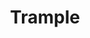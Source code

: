 ---
title: "Trample"

feat:
  types: ["General", "Fighter"]
  prerequisite: |
    {% skill_link ride %} 1 rank, Mounted Combat.
  benefit: |
    When you attempt to overrun an opponent while mounted, your target may not choose to avoid you. Your mount may make one hoof attack against any target you knock down, gaining the standard +4 bonus on attack rolls against prone targets.
  special: |
    A fighter may select Trample as one of his fighter bonus feats.
---